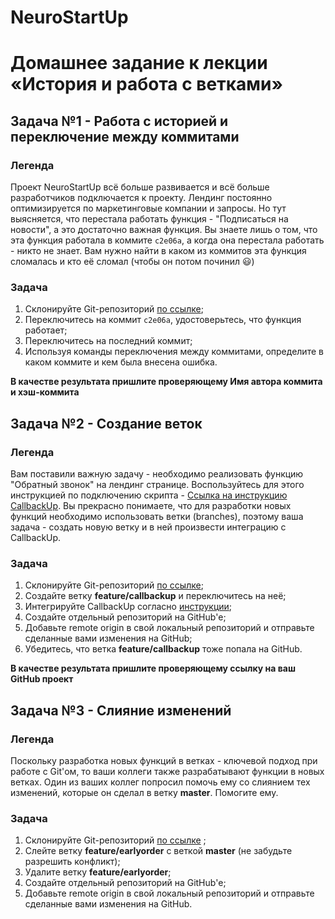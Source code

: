# NeuroStartUp #

# Домашнее задание к лекции «История и работа с ветками»

## Задача №1 - Работа с историей и переключение между коммитами

### Легенда

Проект NeuroStartUp всё больше развивается и всё больше разработчиков подключается к проекту. Лендинг постоянно оптимизируется по маркетинговые компании и запросы. Но тут выясняется, что перестала работать функция - "Подписаться на новости", а это достаточно важная функция. Вы знаете лишь о том, что эта функция работала в коммите `c2e06a`, а когда она перестала работать - никто не знает. Вам нужно найти в каком из коммитов эта функция сломалась и кто её сломал (чтобы он потом починил :smiley:)

### Задача

1. Склонируйте Git-репозиторий [по ссылке](https://github.com/netology-code/git-homeworks-neuro-broken);
1. Переключитесь на коммит `c2e06a`, удостоверьтесь, что функция работает;
1. Переключитесь на последний коммит;
1. Используя команды переключения между коммитами, определите в каком коммите и кем была внесена ошибка.

**В качестве результата пришлите проверяющему Имя автора коммита и хэш-коммита**

## Задача №2 - Создание веток

### Легенда

Вам поставили важную задачу - необходимо реализовать функцию "Обратный звонок" на лендинг странице. Воспользуйтесь для этого инструкцией по подключению скрипта - [Ссылка на инструкцию CallbackUp](branches/callbackup.md). Вы прекрасно понимаете, что для разработки новых функций необходимо использовать ветки (branches), поэтому ваша задача - создать новую ветку и в ней произвести интеграцию с CallbackUp.

### Задача

1. Склонируйте Git-репозиторий [по ссылке](https://github.com/netology-code/git-homeworks-neuro-callbackup);
1. Создайте ветку **feature/callbackup** и переключитесь на неё;
1. Интегрируйте CallbackUp согласно [инструкции](branches/callbackup.md);
1. Создайте отдельный репозиторий на GitHub'е;
1. Добавьте remote origin в свой локальный репозиторий и отправьте сделанные вами изменения на GitHub;
1. Убедитесь, что ветка **feature/callbackup** тоже попала на GitHub.


**В качестве результата пришлите проверяющему ссылку на ваш GitHub проект**


## Задача №3 - Слияние изменений

### Легенда

Поскольку разработка новых функций в ветках - ключевой подход при работе с Git'ом, то ваши коллеги также разрабатывают функции в новых ветках. Один из ваших коллег попросил помочь ему со слиянием тех изменений, которые он сделал в ветку **master**. Помогите ему.

### Задача

1. Склонируйте Git-репозиторий [по ссылке](https://github.com/netology-code/git-homeworks-neuro-merge/tree/master) ;
1. Слейте ветку **feature/earlyorder** с веткой **master** (не забудьте разрешить конфликт);
1. Удалите ветку **feature/earlyorder**;
1. Создайте отдельный репозиторий на GitHub'е;
1. Добавьте remote origin в свой локальный репозиторий и отправьте сделанные вами изменения на GitHub.